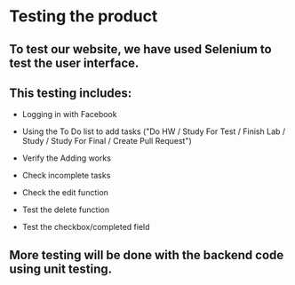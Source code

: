 # Testing the product

## To test our website, we have used Selenium to test the user interface.
## This testing includes:

* Logging in with Facebook

* Using the To Do list to add tasks ("Do HW / Study For Test / Finish Lab / Study / Study For Final / Create Pull Request")

* Verify the Adding works

* Check incomplete tasks

* Check the edit function

* Test the delete function

* Test the checkbox/completed field

## More testing will be done with the backend code using unit testing.